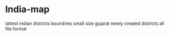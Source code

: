 # India-map
lattest indian districts boundries
small size
gujarat newly created districts
all file format
